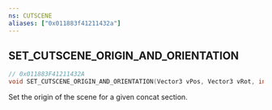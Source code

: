 ```yaml
---
ns: CUTSCENE
aliases: ["0x011883f41211432a"]
---
```

## SET_CUTSCENE_ORIGIN_AND_ORIENTATION

```c
// 0x011883F41211432A
void SET_CUTSCENE_ORIGIN_AND_ORIENTATION(Vector3 vPos, Vector3 vRot, int ConcatSection);
```

Set the origin of the scene for a given concat section.

